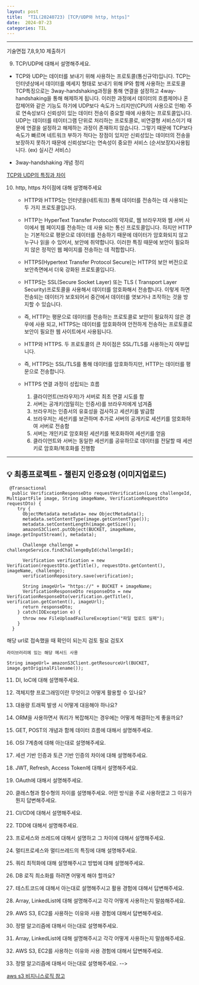 ```yaml
---
layout: post
title:  "TIL(20240723) [TCP/UDP와 http, https]"
date:  2024-07-23
categories: TIL 
---
```


----------------------------------------------------------------------------

기술면접 7,8,9,10 제출하기

9. TCP/UDP에 대해서 설명해주세요.

- TCP와 UDP는 데이터를 보내기 위해 사용하는 프로토콜(통신규약)입니다.
TCP는 인터넷상에서 데이터를 메세지 형태로 보내기 위해 IP와 함께 사용하는 프로토콜 TCP특징으로는
3way-handshaking과정을 통해 연결을 설정하고 4way-handshaking을 통해 해제하게 됩니다. 이러한 과정에서
데이터의 흐름제어나 혼잡제어와 같은 기능도 하기에 UDP보다 속도가 느리지만(CPU의 사용으로 인해) 주로 연속성보다 신뢰성이 있는
데이터 전송이 중요할 때에 사용하는 프로토콜입니다. 
UDP는 데이터를 테이터그램 단위로 처리하는 프로토콜로, 비연결형 서비스이기 때문에 연결을 설정하고 해제하는 과정이 존재하지 않습니다.
그렇기 때문에 TCP보다 속도가 빠르며 네트워크 부하가 적다는 장점이 있지만 신뢰성있는 데이터의 전송을 보장하지 못하기 때문에
신뢰성보다는 연속성이 중요한 서비스 (순서보장X)사용됩니다. (ex) 실시간 서비스)

- 3way-handshaking 개념 정리

[TCP와 UDP의 특징과 차이](https://mangkyu.tistory.com/15)

        
10. http, https 차이점에 대해 설명해주세요
        
    - HTTP와 HTTPS는 인터넷을(네트워크) 통해 데이터를 전송하는 데 사용되는 두 가지 프로토콜입니다.
        
    - HTTP는 HyperText Transfer Protocol의 약자로, 웹 브라우저와 웹 서버 사이에서 웹 페이지를 전송하는 데 사용 되는 통신    프로토콜입니다. 하지만 HTTP는 기본적으로 평문으로 데이터를 전송하기 때문에 데이터가 암호화되지 않고 누구나 읽을 수 있어서, 보안에 취약합니다. 이러한 특징 때문에 보안이 필요하지 않은 정적인 웹 페이지를 전송하는 데 적합합니다.
        
    - HTTPS(Hypertext Transfer Protocol Secure)는 HTTP의 보안 버전으로 보안측면에서 더욱 강화된 프로토콜입니다.
        
    - HTTPS는 SSL(Secure Socket Layer) 또는 TLS ( Transport Layer Security)프로토콜을 사용해서 데이터를 암호화해서 전송합니다.
    이렇게 하면 전송되는 데이터가 보호되어서 중간에서 데이터를 엿보거나 조작하는 것을 방지할 수 있습니다.
        
    - 즉, HTTP는 평문으로 데이터를 전송하는 프로토콜로 보안이 필요하지 않은 경우에 사용 되고,
    HTTPS는 데이터를 암호화하여 안전하게 전송하는 프로토콜로 보안이 필요한 웹 사이트에서 사용됩니다.
        
    - HTTP와 HTTPS. 두 프로토콜의 큰 차이점은 SSL/TLS를 사용하는지 여부입니다.

    - 즉, HTTPS는 SSL/TLS를 통해 데이터를 암호화하지만, HTTP는 데이터를 평문으로 전송합니다.

    - HTTPS 연결 과정이 성립되는 흐름
        1. 클라이언트(브라우저)가 서버로 최초 연결 시도를 함
        2. 서버는 공개키(엄밀히는 인증서)를 브라우저에게 넘겨줌
        3. 브라우저는 인증서의 유효성을 검사하고 세션키를 발급함
        4. 브라우저는 세션키를 보관하며 추가로 서버의 공개키로 세션키를 암호화하여 서버로 전송함
        5. 서버는 개인키로 암호화된 세션키를 복호화하여 세션키를 얻음
        6. 클라이언트와 서버는 동일한 세션키를 공유하므로 데이터를 전달할 때 세션키로 암호화/복호화를 진행함

------------------------------------------------------------------------------

## 💡 최종프로젝트 - 챌린지 인증요청 (이미지업로드)

```
 @Transactional
  public VerificationResponseDto requestVerification(Long challengeId, MultipartFile image, String imageName, VerificationRequestDto requestDto) {
    try {
      ObjectMetadata metadata= new ObjectMetadata();
      metadata.setContentType(image.getContentType());
      metadata.setContentLength(image.getSize());
      amazonS3Client.putObject(BUCKET, imageName, image.getInputStream(), metadata);

      Challenge challenge = challengeService.findChallengeById(challengeId);

      Verification verification = new Verification(requestDto.getTitle(), requestDto.getContent(), imageName, challenge);
      verificationRepository.save(verification);

      String imageUrl= "https://" + BUCKET + imageName;
      VerificationResponseDto responseDto = new VerificationResponseDto(verification.getTitle(), verification.getContent(), imageUrl);
      return responseDto;
    } catch(IOException e) {
      throw new FileUploadFailureException("파일 업로드 실패");
    }
  }
```

해당 url로 접속했을 때 확인이 되는지 검토 필요
검토X

```
라이브러리에 있는 해당 메서드 사용

String imageUrl= amazonS3Client.getResourceUrl(BUCKET, image.getOriginalFilename());
```


11. DI, IoC에 대해 설명해주세요. 

        
12. 객체지향 프로그래밍이란 무엇이고 어떻게 활용할 수 있나요?

        
13. 대용량 트래픽 발생 시 어떻게 대응해야 하나요?

14. ORM을 사용하면서 쿼리가 복잡해지는 경우에는 어떻게 해결하는게 좋을까요?
 
15. GET, POST의 개념과 함께 데이터 흐름에 대해서 설명해주세요.

16. OSI 7계층에 대해 아는대로 설명해주세요.

17. 세션 기반 인증과 토큰 기반 인증의 차이에 대해 설명해주세요.

18. JWT, Refresh, Access Token에 대해서 설명해주세요.

19. OAuth에 대해서 설명해주세요.

20. 클래스형과 함수형의 차이를 설명해주세요. 어떤 방식을 주로 사용하였고 그 이유가 뭔지 답변해주세요.

21. CI/CD에 대해서 설명해주세요.
  
22. TDD에 대해서 설명해주세요.
  
23. 프로세스와 쓰레드에 대해서 설명하고 그 차이에 대해서 설명해주세요.

24. 멀티프로세스와 멀티쓰레드의 특징에 대해 설명해주세요.
  
25. 쿼리 최적화에 대해 설명해주시고 방법에 대해 설명해주세요.

26. DB 로직 최소화를 하려면 어떻게 해야 할까요?

27. 테스트코드에 대해서 아는대로 설명해주시고 활용 경험에 대해서 답변해주세요.

28. Array, LinkedList에 대해 설명해주시고 각각 어떻게 사용하는지 말씀해주세요.

29. AWS S3, EC2를 사용하는 이유와 사용 경험에 대해서 답변해주세요.

30. 정렬 알고리즘에 대해서 아는대로 설명해주세요.


28. Array, LinkedList에 대해 설명해주시고 각각 어떻게 사용하는지 말씀해주세요.

29. AWS S3, EC2를 사용하는 이유와 사용 경험에 대해서 답변해주세요.

30. 정렬 알고리즘에 대해서 아는대로 설명해주세요. -->

[aws s3 비지니스로직 참고](https://rlaehddnd0422.tistory.com/159)
